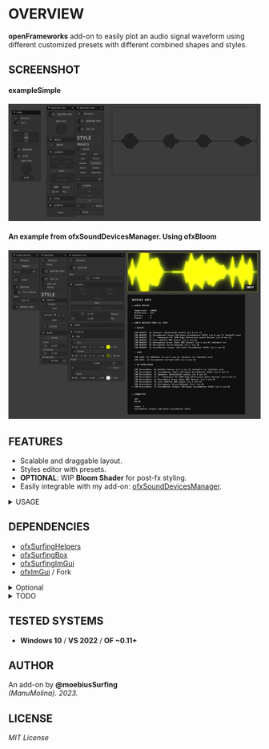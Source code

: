 # OVERVIEW
**openFrameworks** add-on to easily plot an audio signal waveform using different customized presets with different combined shapes and styles.  

## SCREENSHOT

#### exampleSimple
![](/exampleSimple/Capture.PNG)  

#### An example from ofxSoundDevicesManager. Using ofxBloom
![](/exampleScene/Capture.PNG)  

## FEATURES
- Scalable and draggable layout.
- Styles editor with presets.
- **OPTIONAL**: WIP **Bloom Shader** for post-fx styling. 
- Easily integrable with my add-on: [ofxSoundDevicesManager](https://github.com/moebiussurfing/ofxSoundDevicesManager).  

<details>
<summary>USAGE</summary>

#### ofApp.h
```.cpp
#include "ofxSurfingImGui.h"
#include "ofxSurfingAudioPlots.h"

void setupGui();
void drawGui();

void audioIn(ofSoundBuffer & input);
WaveformPlot waveformPlot;

```
#### ofApp.cpp
```.cpp
void ofApp::setup()
{
    setupGui();
    // Look the examples.

    waveformPlot.setup();
    waveformPlot.setUiPtr(&ui);
}
void ofApp::update()
{
    waveformPlot.update();
}
void ofApp::draw()
{
    waveformPlot.drawPlots();
}
void ofApp::drawGui()
{
    ui.Begin();
    {
        //..

        waveformPlot.drawImGui(false);
    }
    ui.End();
}
void ofApp::audioIn(ofSoundBuffer& input) 
{
    // Feed the waveformPlot object.
    // Look the examples.
}
```
</details>

## DEPENDENCIES
* [ofxSurfingHelpers](https://github.com/moebiussurfing/ofxSurfingHelpers)
* [ofxSurfingBox](https://github.com/moebiussurfing/ofxSurfingBox)
* [ofxSurfingImGui](https://github.com/moebiussurfing/ofxSurfingImGui)
* [ofxImGui](https://github.com/Daandelange/ofxImGui/) / Fork
<details>
<summary>Optional</summary>

* ofxGui / oF core
* [ofxBloom](https://github.com/P-A-N/ofxBloom) / WIP
</details>

<details>
<summary>TODO</summary>

* Improve plotting performance using `ofMesh`.
* Add **VU meters** maybe from ImGui widgets or from **ofxSoundObjects**.
</details>

## TESTED SYSTEMS
* **Windows 10** / **VS 2022** / **OF ~0.11+**

## AUTHOR
An add-on by **@moebiusSurfing**  
*(ManuMolina). 2023.*

## LICENSE
*MIT License*